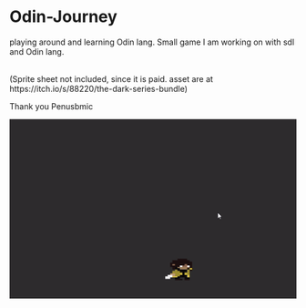 # Odin-Journey
playing around and learning Odin lang.
Small game I am working on with sdl and Odin lang.

<br/>
(Sprite sheet not included, since it is paid. asset are at https://itch.io/s/88220/the-dark-series-bundle)

Thank you Penusbmic


![](https://github.com/KDahir247/Odin-Journey/blob/main/visual/animation.gif)
